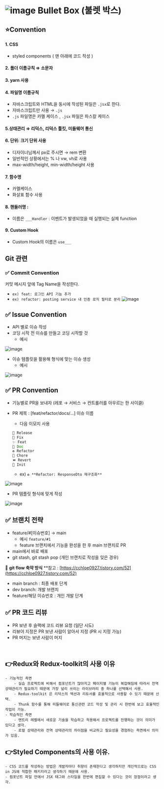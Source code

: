 # ![image](https://user-images.githubusercontent.com/99157565/213341943-0b61a0f7-dc4c-4798-b336-c4d465fc1475.png) Bullet Box (불렛 박스)



## ⭐Convention
#### 1. **CSS**

- styled components ( 맨 아래에 코드 작성 )

#### 2. 폴더 이름규칙 ⇒ 소문자

#### 3. yarn 사용

#### 4. 파일명 이름규칙

- 자바스크립트와 HTML을 동시에 작성된 파일은 `.jsx`로 한다.
- 자바스크립트만 사용 → `.js`
- `.js` 파일명은 카멜 케이스 , `.jsx` 파일은 파스칼 케이스

#### 5.상태관리 ⇒ 리덕스, 리덕스 툴킷, 미들웨어 통신

#### 6. 단위: 크기 단위 사용

- 디자이너님께서 px로 주시면 → rem 변환
- 일반적인 상황에서는 % 나 vw, vh로 사용
- max-width/height, min-width/height 사용

#### 7. 함수명

- 카멜케이스
- 화살표 함수 사용

#### 8.  핸들러명 :

- 이름은 `___Handler` : 이벤트가 발생되었을 때 실행되는 실제 function

#### 9. Custom Hook

- Custom Hook의 이름은 `use___`


## Git 관련

### ✅ Commit Convention

커밋 메시지 앞에 Tag Name을 작성한다.

- `ex) feat: 로그인 API 기능 추가`
- `ex) refactor: posting service 내 인증 로직 필터로 분리`
 ![image](https://user-images.githubusercontent.com/99157565/213339743-2bbb9759-fcce-48ee-b4c1-05fc24b4e9e3.png)


## ✅ Issue Convention

- API 별로 이슈 작성
- 코딩 시작 전 이슈를 만들고 코딩 시작할 것
    - 예시

 ![image](https://user-images.githubusercontent.com/99157565/213340121-9aa6713a-e39c-43a0-a1a1-d420caf4f452.png)


    
- 이슈 템플릿을 활용해 형식에 맞는 이슈 생성
    - 예시
    
 ![image](https://user-images.githubusercontent.com/99157565/213340079-12c77247-0abf-41fa-af9c-1868f54d3c35.png)
    

## ✅ PR Convention

- 기능별로 PR을 보내자 (레포 → 서비스 → 컨트롤러를 아우르는 한 사이클)
- PR 제목 : [feat/refactor/docs/…] 이슈 이름
    - 다음 이모지 사용
    
    ```java
    🚀 Release
    🐛 Fix
    ✨ Feat
    📝 Doc
    ♻️ Refactor
    🔧 Chore
    ⏪️ Revert
    🎉 Init
    ```
    
    - ex) `♻️ **Refactor: ResponseDto 재구조화**`

 ![image](https://user-images.githubusercontent.com/99157565/213340860-774d4994-e8b7-4681-860f-9cb43486d229.png)

    
- PR 템플릿 형식에 맞게 작성

 ![image](https://user-images.githubusercontent.com/99157565/213340887-e27ca5a2-9f49-4541-bd0e-2aa3cdabe494.png)




## ✅ 브랜치 전략

- feature/#[이슈번호] → main
    - 예시 `feature/#1`
    - feature 브랜치에서 기능을 완성을 한 후 main 브랜치로 PR
- main에서 바로 배포
- git stash, git stash pop (개인 브랜치로 작성을 잊은 경우)

📌 **git flow 축약 방식**  **참고 : [https://cchloe0927.tistory.com/52](https://cchloe0927.tistory.com/52)

- main branch : 최종 배포 단계
- dev branch: 개발 브랜치
- feature/해당 이슈번호 : 개인 개발 단계

## ✅ PR 코드 리뷰

- PR 보낸 후 슬랙에 코드 리뷰 요청 (일단 시도)
- 리뷰어 지정은 PR 보낸 사람이 알아서 지정 (PR 시 지정 가능)
- PR 머지는 보낸 사람이 머지 
 <br>

 
## 👉Redux와 Redux-toolkit의 사용 이유
    - 기능적인 측면
        - 실습 프로젝트에 비해서 컴포넌트가 많아지고 페이지별 기능이 복잡해짐에 따라서 전역 상태관리가 필요하기 때문에 가장 널리 쓰이는 라이브러리 중 하나를 선택해서 사용.
        - Redux-toolkit 은 리덕스의 액션과 리듀서를 효율적으로 사용할 수 있기 때문에 선택.
        - Thunk 함수를 통해 미들웨어로 통신관련 코드 작성 및 관리 시 한번에 보고 효율적인 작업이 가능.
    - 학습적인 측면
        - 엔트리 레벨에서 새로운 기술을 학습하고 적용해서 프로젝트를 진행하는 것이 의미가 있다고 생각.
        - 로컬 상태관리와 전역 상태관리의 차이점을 비교하고 필요성을 경험하는 측면에서 의미가 있음.
        
## 👉Styled Components의 사용 이유.
    - CSS 코드를 작성하는 방법은 개발자마다 취향이 존재한다고 생각하지만 개인적으로는 CSS in JS에 적합한 패키지라고 생각하기 때문에 사용.
    - 컴포넌트 파일 안에서 JSX 태그와 스타일을 한번에 편집할 수 있다는 것이 장점이라고 생각.
